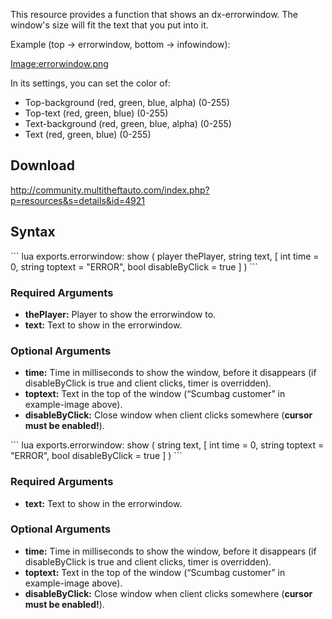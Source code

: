 This resource provides a function that shows an dx-errorwindow. The window's size will fit the text that you put into it.

Example (top -&gt; errorwindow, bottom -&gt; infowindow):

[Image:errorwindow.png](/docs/Image:errorwindow.png.md "wikilink")

In its settings, you can set the color of:

-   Top-background (red, green, blue, alpha) (0-255)
-   Top-text (red, green, blue) (0-255)
-   Text-background (red, green, blue, alpha) (0-255)
-   Text (red, green, blue) (0-255)

Download
--------

<http://community.multitheftauto.com/index.php?p=resources&s=details&id=4921>

Syntax
------

<section name="Server" class="server" show="true">
``` lua
exports.errorwindow: show ( player thePlayer, string text, [ int time = 0, string toptext = "ERROR", bool disableByClick = true ] )
```

### Required Arguments

-   **thePlayer:** Player to show the errorwindow to.
-   **text:** Text to show in the errorwindow.

### Optional Arguments

-   **time:** Time in milliseconds to show the window, before it disappears (if disableByClick is true and client clicks, timer is overridden).
-   **toptext:** Text in the top of the window (“Scumbag customer” in example-image above).
-   **disableByClick:** Close window when client clicks somewhere (**cursor must be enabled!**).

</section>
<section name="Client" class="client" show="true">
``` lua
exports.errorwindow: show ( string text, [ int time = 0, string toptext = "ERROR", bool disableByClick = true ] )
```

### Required Arguments

-   **text:** Text to show in the errorwindow.

### Optional Arguments

-   **time:** Time in milliseconds to show the window, before it disappears (if disableByClick is true and client clicks, timer is overridden).
-   **toptext:** Text in the top of the window (“Scumbag customer” in example-image above).
-   **disableByClick:** Close window when client clicks somewhere (**cursor must be enabled!**).
